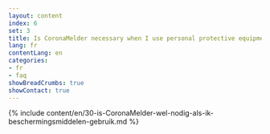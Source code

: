 ```yaml
---
layout: content
index: 6
set: 3
title: Is CoronaMelder necessary when I use personal protective equipment?
lang: fr
contentLang: en
categories:
- fr
- faq
showBreadCrumbs: true
showContact: true
---
```

{% include content/en/30-is-CoronaMelder-wel-nodig-als-ik-beschermingsmiddelen-gebruik.md %}

